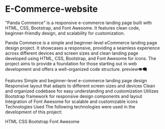 # E-Commerce-website
"Panda Commerce" is a responsive e-commerce landing page built with HTML, CSS, Bootstrap, and Font Awesome. It features clean code, beginner-friendly design, and scalability for customization.

Panda Commerce is a simple and beginner-level eCommerce landing page design project. It showcases a responsive, providing a seamless experience across different devices and screen sizes and clean landing page developed using HTML, CSS, Bootstrap, and Font Awesome for icons. The project aims to provide a foundation for those starting out in web development and offers a well-organized code structure. preview👁️‍🗨️

Features
Simple and beginner-level e-commerce landing page design
Responsive layout that adapts to different screen sizes and devices
Clean and organized codebase for easy understanding and customization
Utilizes Bootstrap framework for responsive design components and layout
Integration of Font Awesome for scalable and customizable icons
Technologies Used
The following technologies were used in the development of this project:

HTML
CSS
Bootstrap
Font Awesome
